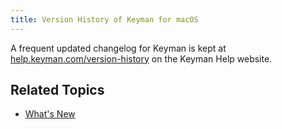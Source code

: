 ```yaml
---
title: Version History of Keyman for macOS
---
```


A frequent updated changelog for Keyman is kept at [help.keyman.com/version-history](https://help.keyman.com/version-history/) on the Keyman Help website.

## Related Topics
* [What's New](whatsnew)

